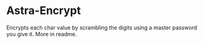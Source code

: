 # Astra-Encrypt
Encrypts each char value by scrambling the digits using a master password you give it. More in readme.
